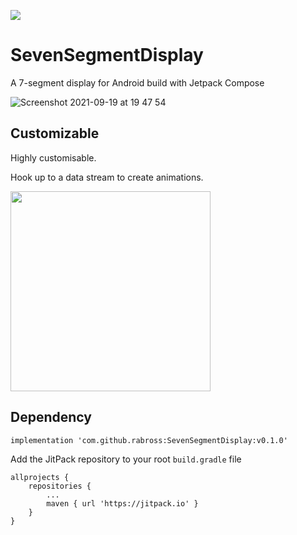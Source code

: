 [![](https://jitpack.io/v/rabross/SevenSegmentDisplay.svg)](https://jitpack.io/#rabross/SevenSegmentDisplay)

# SevenSegmentDisplay
A 7-segment display for Android build with Jetpack Compose

<img alt="Screenshot 2021-09-19 at 19 47 54" src="https://user-images.githubusercontent.com/3681815/133939226-b383e517-09d4-4e1b-b150-355e4305d05e.png">

## Customizable
Highly customisable.

Hook up to a data stream to create animations.

<img width="320" src="https://user-images.githubusercontent.com/3681815/133637893-1fc3833e-e7b8-44b1-b7f4-48a8d42bd5e1.gif">

## Dependency

    implementation 'com.github.rabross:SevenSegmentDisplay:v0.1.0'

Add the JitPack repository to your root `build.gradle` file

    allprojects {
        repositories {
            ...
            maven { url 'https://jitpack.io' }
        }
    }
